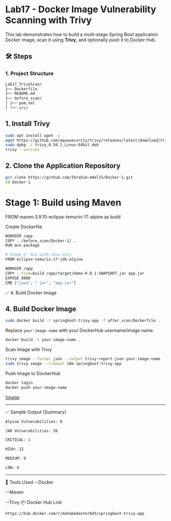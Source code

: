 # Lab17 - Docker Image Vulnerability Scanning with Trivy

This lab demonstrates how to build a multi-stage Spring Boot application Docker image, scan it using **Trivy**, and optionally push it to Docker Hub.

## 🛠️ Steps

### 1. Project Structure

```bash
Lab17_TrivyScan/
├── Dockerfile
├── README.md
├── before_scan/
│ ├── pom.xml
│ └── src/
```
## 1. Install Trivy

```bash
sudo apt install wget -y
wget https://github.com/aquasecurity/trivy/releases/latest/download/trivy_0.50.1_Linux-64bit.deb
sudo dpkg -i trivy_0.50.1_Linux-64bit.deb
trivy --version
```
## 2. Clone the Application Repository
```bash
git clone https://github.com/Ibrahim-Adel15/Docker-1.git
cd Docker-1
```
# Stage 1: Build using Maven
FROM maven:3.9.10-eclipse-temurin-17-alpine as build

 Create Dockerfile
```bash
WORKDIR /app
COPY ../before_scan/Docker-1/ .
RUN mvn package

# Stage 2: Run with Java only
FROM eclipse-temurin:17-jdk-alpine

WORKDIR /app
COPY --from=build /app/target/demo-0.0.1-SNAPSHOT.jar app.jar
EXPOSE 8080
CMD ["java", "-jar", "app.jar"]
```
✅ 4. Build Docker Image
## 4. Build Docker Image
```bash
sudo docker build -t springboot-trivy-app -f after_scan/Dockerfile .
````
Replace `your-image-name` with your DockerHub username/image name.
```bash
docker build -t your-image-name .
```


 Scan Image with Trivy
```bash
trivy image --format json --output trivy-report.json your-image-name
sudo trivy image --timeout 10m springboot-trivy-app

```

 Push Image to DockerHub
```bash
docker login
docker push your-image-name
```
[!image](lab17_1.PNG)


----------------------
✅ Sample Output (Summary)
```bash
Alpine Vulnerabilities: 0

JAR Vulnerabilities: 26

CRITICAL: 1

HIGH: 12

MEDIUM: 9

LOW: 4
```
---------------------
🔐 Tools Used
--Docker

--Maven

--Trivy
📦 Docker Hub Link
```bash
https://hub.docker.com/r/mohamedanter845/springboot-trivy-app
```
